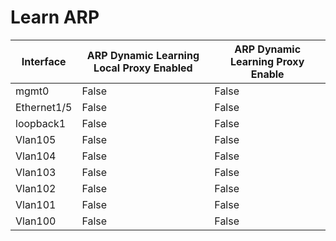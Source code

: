 
# Learn ARP
| Interface | ARP Dynamic Learning Local Proxy Enabled | ARP Dynamic Learning Proxy Enable |
| --------- | ---------------------------------------- | --------------------------------- |
| mgmt0 | False | False |
| Ethernet1/5 | False | False |
| loopback1 | False | False |
| Vlan105 | False | False |
| Vlan104 | False | False |
| Vlan103 | False | False |
| Vlan102 | False | False |
| Vlan101 | False | False |
| Vlan100 | False | False |